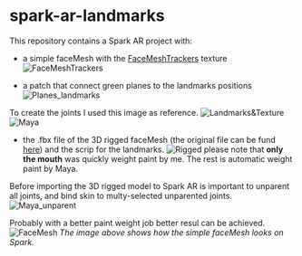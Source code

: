 # spark-ar-landmarks
This repository contains a Spark AR project with: 
- a simple faceMesh with the [FaceMeshTrackers](https://developers.facebook.com/docs/ar-studio/before-you-start/basics/using-the-face-reference-assets#facetrackers) texture
![FaceMeshTrackers](https://github.com/spezialis/spark-ar-landmarks/blob/master/readme_images/FaceMeshTrackers.png)

- a patch that connect green planes to the landmarks positions
![Planes_landmarks](https://github.com/spezialis/spark-ar-landmarks/blob/master/readme_images/Planes_landmarks.png)

To create the joints I used this image as reference.
![Landmarks&Texture](https://github.com/spezialis/spark-ar-landmarks/blob/master/readme_images/Landmarks&Texture.png)
![Maya](https://github.com/spezialis/spark-ar-landmarks/blob/master/readme_images/Maya.png)

- the .fbx file of the 3D rigged faceMesh (the original file can be fund [here](https://developers.facebook.com/docs/ar-studio/before-you-start/basics/using-the-face-reference-assets#faceMesh)) and the scrip for the landmarks.
![Rigged](https://github.com/spezialis/spark-ar-landmarks/blob/master/readme_images/Rigged.png) please note that **only the mouth** was quickly weight paint by me. The rest is automatic weight paint by Maya. 

Before importing the 3D rigged model to Spark AR is important to unparent all joints, and bind skin to multy-selected unparented joints.
![Maya_unparent](https://github.com/spezialis/spark-ar-landmarks/blob/master/readme_images/Maya_unparent.png)

Probably with a better paint weight job better resul can be achieved.
![FaceMesh](https://github.com/spezialis/spark-ar-landmarks/blob/master/readme_images/FaceMesh.png)
*The image above shows how the simple faceMesh looks on Spark.*